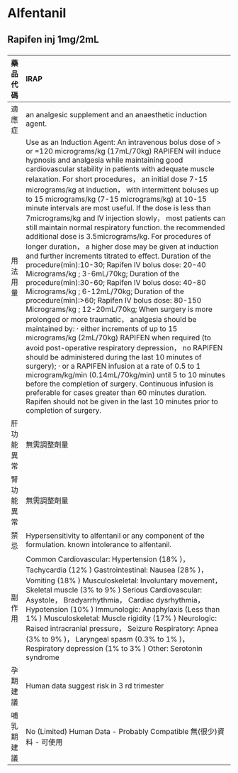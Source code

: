 # Alfentanil

## Rapifen inj 1mg/2mL

##### 

| 藥品代碼   | IRAP                                                                                                                                                                                                                                                                                                                                                                                                                                                                                                                                                                                                                                                                                                                                                                                                                                                                                                                                                                                                                                                                                                                                                                                                                                                                                                                                                                                                                                                                                                                                                                                                                                                |
|:-----------|:----------------------------------------------------------------------------------------------------------------------------------------------------------------------------------------------------------------------------------------------------------------------------------------------------------------------------------------------------------------------------------------------------------------------------------------------------------------------------------------------------------------------------------------------------------------------------------------------------------------------------------------------------------------------------------------------------------------------------------------------------------------------------------------------------------------------------------------------------------------------------------------------------------------------------------------------------------------------------------------------------------------------------------------------------------------------------------------------------------------------------------------------------------------------------------------------------------------------------------------------------------------------------------------------------------------------------------------------------------------------------------------------------------------------------------------------------------------------------------------------------------------------------------------------------------------------------------------------------------------------------------------------------|
| 適應症     | an analgesic supplement and an anaesthetic induction agent.                                                                                                                                                                                                                                                                                                                                                                                                                                                                                                                                                                                                                                                                                                                                                                                                                                                                                                                                                                                                                                                                                                                                                                                                                                                                                                                                                                                                                                                                                                                                                                                         |
| 用法用量   | Use as an Induction Agent: An intravenous bolus dose of > or =120 micrograms/kg (17mL/70kg) RAPIFEN will induce hypnosis and analgesia while maintaining good cardiovascular stability in patients with adequate muscle relaxation. For short procedures， an initial dose 7-15 micrograms/kg at induction， with intermittent boluses up to 15 micrograms/kg (7-15 micrograms/kg) at 10-15 minute intervals are most useful. If the dose is less than 7micrograms/kg and IV injection slowly， most patients can still maintain normal respiratory function. the recommended additional dose is 3.5micrograms/kg. For procedures of longer duration， a higher dose may be given at induction and further increments titrated to effect. Duration of the procedure(min):10-30; Rapifen IV bolus dose: 20-40 Micrograms/kg ; 3-6mL/70kg; Duration of the procedure(min):30-60; Rapifen IV bolus dose: 40-80 Micrograms/kg ; 6-12mL/70kg; Duration of the procedure(min):>60; Rapifen IV bolus dose: 80-150 Micrograms/kg ; 12-20mL/70kg; When surgery is more prolonged or more traumatic， analgesia should be maintained by: ‧ either increments of up to 15 micrograms/kg (2mL/70kg) RAPIFEN when required (to avoid post-operative respiratory depression， no RAPIFEN should be administered during the last 10 minutes of surgery); ‧ or a RAPIFEN infusion at a rate of 0.5 to 1 microgram/kg/min (0.14mL/70kg/min) until 5 to 10 minutes before the completion of surgery. Continuous infusion is preferable for cases greater than 60 minutes duration. Rapifen should not be given in the last 10 minutes prior to completion of surgery. |
| 肝功能異常 | 無需調整劑量                                                                                                                                                                                                                                                                                                                                                                                                                                                                                                                                                                                                                                                                                                                                                                                                                                                                                                                                                                                                                                                                                                                                                                                                                                                                                                                                                                                                                                                                                                                                                                                                                                        |
| 腎功能異常 | 無需調整劑量                                                                                                                                                                                                                                                                                                                                                                                                                                                                                                                                                                                                                                                                                                                                                                                                                                                                                                                                                                                                                                                                                                                                                                                                                                                                                                                                                                                                                                                                                                                                                                                                                                        |
| 禁忌       | Hypersensitivity to alfentanil or any component of the formulation. known intolerance to alfentanil.                                                                                                                                                                                                                                                                                                                                                                                                                                                                                                                                                                                                                                                                                                                                                                                                                                                                                                                                                                                                                                                                                                                                                                                                                                                                                                                                                                                                                                                                                                                                                |
| 副作用     | Common Cardiovascular: Hypertension (18% )， Tachycardia (12% ) Gastrointestinal: Nausea (28% )， Vomiting (18% ) Musculoskeletal: Involuntary movement， Skeletal muscle (3% to 9% ) Serious Cardiovascular: Asystole， Bradyarrhythmia， Cardiac dysrhythmia， Hypotension (10% ) Immunologic: Anaphylaxis (Less than 1% ) Musculoskeletal: Muscle rigidity (17% ) Neurologic: Raised intracranial pressure， Seizure Respiratory: Apnea (3% to 9% )， Laryngeal spasm (0.3% to 1% )， Respiratory depression (1% to 3% ) Other: Serotonin syndrome                                                                                                                                                                                                                                                                                                                                                                                                                                                                                                                                                                                                                                                                                                                                                                                                                                                                                                                                                                                                                                                                                               |
| 孕期建議   | Human data suggest risk in 3 rd trimester                                                                                                                                                                                                                                                                                                                                                                                                                                                                                                                                                                                                                                                                                                                                                                                                                                                                                                                                                                                                                                                                                                                                                                                                                                                                                                                                                                                                                                                                                                                                                                                                           |
| 哺乳期建議 | No (Limited) Human Data - Probably Compatible 無(很少)資料 - 可使用                                                                                                                                                                                                                                                                                                                                                                                                                                                                                                                                                                                                                                                                                                                                                                                                                                                                                                                                                                                                                                                                                                                                                                                                                                                                                                                                                                                                                                                                                                                                                                                 |

